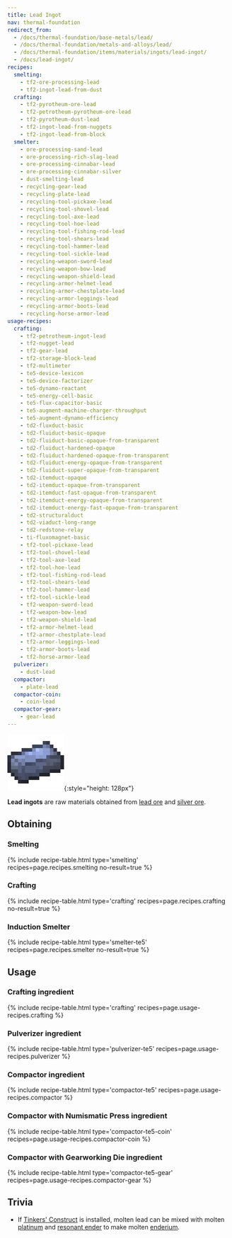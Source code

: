 ```yaml
---
title: Lead Ingot
nav: thermal-foundation
redirect_from:
  - /docs/thermal-foundation/base-metals/lead/
  - /docs/thermal-foundation/metals-and-alloys/lead/
  - /docs/thermal-foundation/items/materials/ingots/lead-ingot/
  - /docs/lead-ingot/
recipes:
  smelting:
    - tf2-ore-processing-lead
    - tf2-ingot-lead-from-dust
  crafting:
    - tf2-pyrotheum-ore-lead
    - tf2-petrotheum-pyrotheum-ore-lead
    - tf2-pyrotheum-dust-lead
    - tf2-ingot-lead-from-nuggets
    - tf2-ingot-lead-from-block
  smelter:
    - ore-processing-sand-lead
    - ore-processing-rich-slag-lead
    - ore-processing-cinnabar-lead
    - ore-processing-cinnabar-silver
    - dust-smelting-lead
    - recycling-gear-lead
    - recycling-plate-lead
    - recycling-tool-pickaxe-lead
    - recycling-tool-shovel-lead
    - recycling-tool-axe-lead
    - recycling-tool-hoe-lead
    - recycling-tool-fishing-rod-lead
    - recycling-tool-shears-lead
    - recycling-tool-hammer-lead
    - recycling-tool-sickle-lead
    - recycling-weapon-sword-lead
    - recycling-weapon-bow-lead
    - recycling-weapon-shield-lead
    - recycling-armor-helmet-lead
    - recycling-armor-chestplate-lead
    - recycling-armor-leggings-lead
    - recycling-armor-boots-lead
    - recycling-horse-armor-lead
usage-recipes:
  crafting:
    - tf2-petrotheum-ingot-lead
    - tf2-nugget-lead
    - tf2-gear-lead
    - tf2-storage-block-lead
    - tf2-multimeter
    - te5-device-lexicon
    - te5-device-factorizer
    - te5-dynamo-reactant
    - te5-energy-cell-basic
    - te5-flux-capacitor-basic
    - te5-augment-machine-charger-throughput
    - te5-augment-dynamo-efficiency
    - td2-fluxduct-basic
    - td2-fluiduct-basic-opaque
    - td2-fluiduct-basic-opaque-from-transparent
    - td2-fluiduct-hardened-opaque
    - td2-fluiduct-hardened-opaque-from-transparent
    - td2-fluiduct-energy-opaque-from-transparent
    - td2-fluiduct-super-opaque-from-transparent
    - td2-itemduct-opaque
    - td2-itemduct-opaque-from-transparent
    - td2-itemduct-fast-opaque-from-transparent
    - td2-itemduct-energy-opaque-from-transparent
    - td2-itemduct-energy-fast-opaque-from-transparent
    - td2-structuralduct
    - td2-viaduct-long-range
    - td2-redstone-relay
    - ti-fluxomagnet-basic
    - tf2-tool-pickaxe-lead
    - tf2-tool-shovel-lead
    - tf2-tool-axe-lead
    - tf2-tool-hoe-lead
    - tf2-tool-fishing-rod-lead
    - tf2-tool-shears-lead
    - tf2-tool-hammer-lead
    - tf2-tool-sickle-lead
    - tf2-weapon-sword-lead
    - tf2-weapon-bow-lead
    - tf2-weapon-shield-lead
    - tf2-armor-helmet-lead
    - tf2-armor-chestplate-lead
    - tf2-armor-leggings-lead
    - tf2-armor-boots-lead
    - tf2-horse-armor-lead
  pulverizer:
    - dust-lead
  compactor:
    - plate-lead
  compactor-coin:
    - coin-lead
  compactor-gear:
    - gear-lead
---
```


![Lead ingot](/assets/images/thermal-foundation/ingot-lead.png){:style="height: 128px"}


**Lead ingots** are raw materials obtained from [lead ore](/docs/thermal-foundation/lead-ore/) and
[silver ore](/docs/thermal-foundation/silver-ore/).


Obtaining
---------

### Smelting
{% include recipe-table.html type='smelting' recipes=page.recipes.smelting no-result=true %}

### Crafting
{% include recipe-table.html type='crafting' recipes=page.recipes.crafting no-result=true %}

### Induction Smelter
{% include recipe-table.html type='smelter-te5' recipes=page.recipes.smelter no-result=true %}


Usage
-----

### Crafting ingredient
{% include recipe-table.html type='crafting' recipes=page.usage-recipes.crafting %}

### Pulverizer ingredient
{% include recipe-table.html type='pulverizer-te5' recipes=page.usage-recipes.pulverizer %}

### Compactor ingredient
{% include recipe-table.html type='compactor-te5' recipes=page.usage-recipes.compactor %}

### Compactor with Numismatic Press ingredient
{% include recipe-table.html type='compactor-te5-coin' recipes=page.usage-recipes.compactor-coin %}

### Compactor with Gearworking Die ingredient
{% include recipe-table.html type='compactor-te5-gear' recipes=page.usage-recipes.compactor-gear %}


Trivia
------

* If [Tinkers'
  Construct](https://minecraft.curseforge.com/projects/tinkers-construct) is
  installed, molten lead can be mixed with molten
  [platinum](/docs/thermal-foundation/platinum-ingot/) and [resonant ender](/docs/thermal-foundation/resonant-ender/)
  to make molten [enderium](/docs/thermal-foundation/enderium-ingot/).

